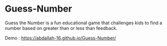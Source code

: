 # Guess-Number

Guess the Number is a fun educational game that challenges kids to find a number based on greater than or less than feedback. 

Demo : https://abdallah-16.github.io/Guess-Number/
